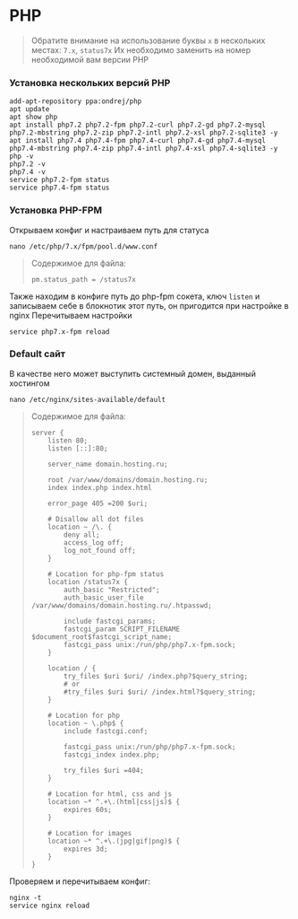 # PHP
> Обратите внимание на использование буквы `x` в нескольких местах: `7.x`, `status7x`
> Их необходимо заменить на номер необходимой вам версии PHP

### Установка нескольких версий PHP
```
add-apt-repository ppa:ondrej/php
apt update
apt show php
apt install php7.2 php7.2-fpm php7.2-curl php7.2-gd php7.2-mysql php7.2-mbstring php7.2-zip php7.2-intl php7.2-xsl php7.2-sqlite3 -y
apt install php7.4 php7.4-fpm php7.4-curl php7.4-gd php7.4-mysql php7.4-mbstring php7.4-zip php7.4-intl php7.4-xsl php7.4-sqlite3 -y
php -v
php7.2 -v
php7.4 -v
service php7.2-fpm status
service php7.4-fpm status
```

### Установка PHP-FPM
Открываем конфиг и настраиваем путь для статуса
```
nano /etc/php/7.x/fpm/pool.d/www.conf
```
> Содержимое для файла:
> ```
> pm.status_path = /status7x
> ```
Также находим в конфиге путь до php-fpm сокета, ключ `listen` и записываем себе в блокнотик этот путь, он пригодится при настройке в nginx
Перечитываем настройки
```
service php7.x-fpm reload
```

### Default сайт
В качестве него может выступить системный домен, выданный хостингом
```
nano /etc/nginx/sites-available/default
```
> Содержимое для файла:
> ```
> server {
>     listen 80;
>     listen [::]:80;
> 
>     server_name domain.hosting.ru;
> 
>     root /var/www/domains/domain.hosting.ru;
>     index index.php index.html
> 
>     error_page 405 =200 $uri;
> 
>     # Disallow all dot files
>     location ~ /\. {
>         deny all;
>         access_log off;
>         log_not_found off;
>     }
> 
>     # Location for php-fpm status
>     location /status7x {
>         auth_basic "Restricted";
>         auth_basic_user_file /var/www/domains/domain.hosting.ru/.htpasswd;
> 
>         include fastcgi_params;
>         fastcgi_param SCRIPT_FILENAME $document_root$fastcgi_script_name;
>         fastcgi_pass unix:/run/php/php7.x-fpm.sock;
>     }
>     
>     location / {
>         try_files $uri $uri/ /index.php?$query_string;
>         # or
>         #try_files $uri $uri/ /index.html?$query_string;
>     }
> 
>     # Location for php
>     location ~ \.php$ {
>         include fastcgi.conf;
> 
>         fastcgi_pass unix:/run/php/php7.x-fpm.sock;
>         fastcgi_index index.php;
> 
>         try_files $uri =404;
>     }
> 
>     # Location for html, css and js
>     location ~* ^.+\.(html|css|js)$ {
>         expires 60s;
>     }
> 
>     # Location for images
>     location ~* ^.+\.(jpg|gif|png)$ {
>         expires 3d;
>     }
> }
> ```
Проверяем и перечитываем конфиг:
```
nginx -t
service nginx reload
```
